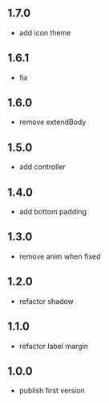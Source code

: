 ## 1.7.0

- add icon theme

## 1.6.1

- fix

## 1.6.0

- remove extendBody

## 1.5.0

- add controller

## 1.4.0

- add bottom padding

## 1.3.0

- remove anim when fixed

## 1.2.0

- refactor shadow

## 1.1.0

- refactor label margin

## 1.0.0

- publish first version

